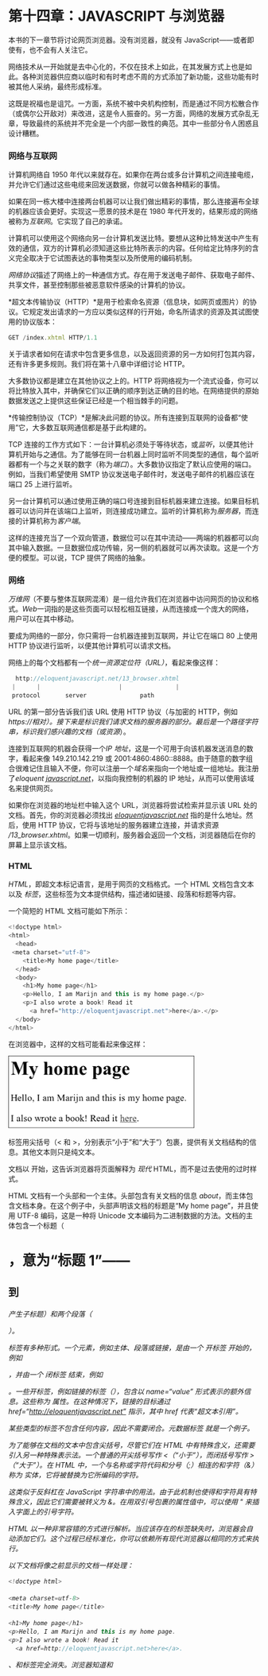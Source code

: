 #  第十四章：JAVASCRIPT 与浏览器

本书的下一章节将讨论网页浏览器。没有浏览器，就没有 JavaScript——或者即使有，也不会有人关注它。

网络技术从一开始就是去中心化的，不仅在技术上如此，在其发展方式上也是如此。各种浏览器供应商以临时和有时考虑不周的方式添加了新功能，这些功能有时被其他人采纳，最终形成标准。

这既是祝福也是诅咒。一方面，系统不被中央机构控制，而是通过不同方松散合作（或偶尔公开敌对）来改进，这是令人振奋的。另一方面，网络的发展方式杂乱无章，导致最终的系统并不完全是一个内部一致性的典范。其中一些部分令人困惑且设计糟糕。

### 网络与互联网

计算机网络自 1950 年代以来就存在。如果你在两台或多台计算机之间连接电缆，并允许它们通过这些电缆来回发送数据，你就可以做各种精彩的事情。

如果在同一栋大楼中连接两台机器可以让我们做出精彩的事情，那么连接遍布全球的机器应该会更好。实现这一愿景的技术是在 1980 年代开发的，结果形成的网络被称为*互联网*。它实现了自己的承诺。

计算机可以使用这个网络向另一台计算机发送比特。要想从这种比特发送中产生有效的通信，双方的计算机必须知道这些比特所表示的内容。任何给定比特序列的含义完全取决于它试图表达的事物类型以及所使用的编码机制。

*网络协议*描述了网络上的一种通信方式。存在用于发送电子邮件、获取电子邮件、共享文件，甚至控制那些被恶意软件感染的计算机的协议。

*超文本传输协议（HTTP）*是用于检索命名资源（信息块，如网页或图片）的协议。它规定发出请求的一方应以类似这样的行开始，命名所请求的资源及其试图使用的协议版本：

```js
GET /index.xhtml HTTP/1.1
```

关于请求者如何在请求中包含更多信息，以及返回资源的另一方如何打包其内容，还有许多更多规则。我们将在第十八章中详细讨论 HTTP。

大多数协议都是建立在其他协议之上的。HTTP 将网络视为一个流式设备，你可以将比特放入其中，并确保它们以正确的顺序到达正确的目的地。在网络提供的原始数据发送之上提供这些保证已经是一个相当棘手的问题。

*传输控制协议（TCP）*是解决此问题的协议。所有连接到互联网的设备都“使用”它，大多数互联网通信都是基于此构建的。

TCP 连接的工作方式如下：一台计算机必须处于等待状态，或*监听*，以便其他计算机开始与之通信。为了能够在同一台机器上同时监听不同类型的通信，每个监听器都有一个与之关联的数字（称为*端口*）。大多数协议指定了默认应使用的端口。例如，当我们希望使用 SMTP 协议发送电子邮件时，发送电子邮件的机器应该在端口 25 上进行监听。

另一台计算机可以通过使用正确的端口号连接到目标机器来建立连接。如果目标机器可以访问并在该端口上监听，则连接成功建立。监听的计算机称为*服务器*，而连接的计算机称为*客户端*。

这样的连接充当了一个双向管道，数据位可以在其中流动——两端的机器都可以向其中输入数据。一旦数据位成功传输，另一侧的机器就可以再次读取。这是一个方便的模型。可以说，TCP 提供了网络的抽象。

### 网络

*万维网*（不要与整体互联网混淆）是一组允许我们在浏览器中访问网页的协议和格式。*Web*一词指的是这些页面可以轻松相互链接，从而连接成一个庞大的网络，用户可以在其中移动。

要成为网络的一部分，你只需将一台机器连接到互联网，并让它在端口 80 上使用 HTTP 协议进行监听，以便其他计算机可以请求文档。

网络上的每个文档都有一个*统一资源定位符（URL）*，看起来像这样：

```js
  http://eloquentjavascript.net/13_browser.xhtml
 |      |                      |               |
 protocol       server               path
```

URL 的第一部分告诉我们该 URL 使用 HTTP 协议（与加密的 HTTP，例如*https://*相对）。接下来是标识我们请求文档的服务器的部分。最后是一个路径字符串，标识我们感兴趣的文档（或*资源*）。

连接到互联网的机器会获得一个*IP 地址*，这是一个可用于向该机器发送消息的数字，看起来像 149.210.142.219 或 2001:4860:4860::8888。由于随意的数字组合很难记住且输入不便，你可以注册一个*域名*来指向一个地址或一组地址。我注册了*eloquent [javascript.net](http://javascript.net)*，以指向我控制的机器的 IP 地址，从而可以使用该域名来提供网页。

如果你在浏览器的地址栏中输入这个 URL，浏览器将尝试检索并显示该 URL 处的文档。首先，你的浏览器必须找出 *[eloquentjavascript.net](http://eloquentjavascript.net)* 指的是什么地址。然后，使用 HTTP 协议，它将与该地址的服务器建立连接，并请求资源 */13_browser.xhtml*。如果一切顺利，服务器会返回一个文档，浏览器随后在你的屏幕上显示该文档。

### HTML

*HTML*，即超文本标记语言，是用于网页的文档格式。一个 HTML 文档包含文本以及 *标签*，这些标签为文本提供结构，描述诸如链接、段落和标题等内容。

一个简短的 HTML 文档可能如下所示：

```js
<!doctype html>
<html>
  <head>
 <meta charset="utf-8">
    <title>My home page</title>
  </head>
  <body>
    <h1>My home page</h1>
    <p>Hello, I am Marijn and this is my home page.</p>
    <p>I also wrote a book! Read it
      <a href="http://eloquentjavascript.net">here</a>.</p>
  </body>
</html>
```

在浏览器中，这样的文档可能看起来像这样：

![图片](img/f0212-01.jpg)

标签用尖括号（< 和 >，分别表示“小于”和“大于”）包裹，提供有关文档结构的信息。其他文本则只是纯文本。

文档以 <!doctype html> 开始，这告诉浏览器将页面解释为 *现代* HTML，而不是过去使用的过时样式。

HTML 文档有一个头部和一个主体。头部包含有关文档的信息 *about*，而主体包含文档本身。在这个例子中，头部声明该文档的标题是“My home page”，并且使用 UTF-8 编码，这是一种将 Unicode 文本编码为二进制数据的方法。文档的主体包含一个标题（<h1>，意为“标题 1”——<h2> 到 <h6> 产生子标题）和两个段落（<p>）。

标签有多种形式。一个元素，例如主体、段落或链接，是由一个 *开标签* 开始的，例如 <p>，并由一个 *闭标签* 结束，例如 </p>。一些开标签，例如链接的标签（<a>），包含以 name=“value” 形式表示的额外信息。这些称为 *属性*。在这种情况下，链接的目标通过 href=“http://eloquentjavascript.net” 指示，其中 href 代表“超文本引用”。

某些类型的标签不包含任何内容，因此不需要闭合。元数据标签 <meta charset=“utf-8”> 就是一个例子。

为了能够在文档的文本中包含尖括号，尽管它们在 HTML 中有特殊含义，还需要引入另一种特殊表示法。一个普通的开尖括号写作 &lt;（“小于”），而闭括号写作 &gt;（“大于”）。在 HTML 中，一个与名称或字符代码和分号（;）相连的和字符（&）称为 *实体*，它将被替换为它所编码的字符。

这类似于反斜杠在 JavaScript 字符串中的用法。由于此机制也使得和字符具有特殊含义，因此它们需要被转义为 &amp;。在用双引号包裹的属性值中，可以使用 &quot; 来插入字面上的引号字符。

HTML 以一种非常容错的方式进行解析。当应该存在的标签缺失时，浏览器会自动添加它们。这个过程已经标准化，你可以依赖所有现代浏览器以相同的方式来执行。

以下文档将像之前显示的文档一样处理：

```js
<!doctype html>

<meta charset=utf-8>
<title>My home page</title>

<h1>My home page</h1>
<p>Hello, I am Marijn and this is my home page.
<p>I also wrote a book! Read it
  <a href=http://eloquentjavascript.net>here</a>.
```

<html>、<head>和<body>标签完全消失。浏览器知道<meta>和<title>属于头部，而<h1>表示正文已经开始。此外，我不再明确关闭段落，因为打开新段落或结束文档会隐式关闭它们。属性值周围的引号也消失了。

本书通常会在示例中省略<html>、<head>和<body>标签，以保持简洁并避免杂乱。不过，我*会*关闭标签并在属性周围包含引号。

我通常还会省略 doctype 和 charset 声明。不要把这当作鼓励在 HTML 文档中去掉这些的理由。当你忘记这些时，浏览器往往会做出荒谬的事情。即使在示例中没有实际显示，doctype 和 charset 元数据也应被视为隐式存在。

### HTML 和 JavaScript

在本书的上下文中，最重要的 HTML 标签是<script>，它允许我们在文档中包含一段 JavaScript。

```js
<h1>Testing alert</h1>
<script>alert("hello!");</script>
```

这样的脚本将在浏览器读取 HTML 时遇到<script>标签时立即运行。打开此页面时将弹出一个对话框——alert 函数类似于 prompt，它会弹出一个小窗口，但只显示消息而不要求输入。

直接在 HTML 文档中包含大型程序通常不切实际。<script>标签可以设置一个 src 属性，从 URL 中获取一个脚本文件（包含 JavaScript 程序的文本文件）。

```js
<h1>Testing alert</h1>
<script src="code/hello.js"></script>
```

这里包含的*code/hello.js*文件包含相同的程序——alert（“hello！”）。当 HTML 页面引用其他 URL 作为其一部分时，例如图像文件或脚本，网络浏览器会立即检索它们并将其包含在页面中。

脚本标签必须始终以</script>关闭，即使它引用的是脚本文件并且不包含任何代码。如果你忘记这一点，页面的其余部分将被解释为脚本的一部分。

你可以通过给脚本标签添加 type=“module”属性在浏览器中加载 ES 模块（见第十章）。这样的模块可以通过在导入声明中使用相对于自身的 URL 作为模块名称来依赖其他模块。

一些属性也可以包含 JavaScript 程序。<button>标签（显示为按钮）支持 onclick 属性。每当按钮被点击时，属性的值将被执行。

```js
<button onclick="alert('Boom!');">DO NOT PRESS</button>
```

注意，我必须在 onclick 属性的字符串中使用单引号，因为双引号已经用来引用整个属性。我也可以使用 &quot; 来转义内部引号。

### 在沙盒中

从互联网上下载的程序潜在地危险。你对大多数你访问的网站背后的人知之甚少，他们并不一定有好的意图。运行恶意行为者的程序就是让你的计算机感染病毒、数据被盗和账户被黑的方式。

然而，网络的吸引力在于你可以浏览它，而不必信任你访问的所有页面。这就是为什么浏览器对 JavaScript 程序能做的事情限制得非常严格：它不能查看你电脑上的文件，也不能修改与其嵌入的网页无关的任何内容。

以这种方式隔离编程环境称为*沙箱*，其理念是程序在沙箱中无害地进行操作。但你应该想象这种沙箱是有厚钢栏杆围住的，以便在其中玩耍的程序无法真正逃脱。

沙箱技术的难点在于为程序提供足够的空间以保持其有用性，同时限制其进行任何危险操作。许多有用的功能，比如与其他服务器通信或读取剪贴板的内容，也可能被用于问题性和侵犯隐私的目的。

时不时会有人提出新的方法，绕过浏览器的限制并做一些有害的事情，从泄露小的私人信息到接管运行浏览器的整个机器。浏览器开发者们会通过修补漏洞来回应，事情又恢复正常——直到下一个问题被发现，并希望这次是公开的，而不是被某个政府机构或犯罪组织秘密利用。

### 兼容性和浏览器战争

在网络的早期阶段，一款名为 Mosaic 的浏览器主导了市场。几年后，市场的平衡转向了 Netscape，随后又被微软的 Internet Explorer 大部分取代。在单一浏览器占据主导地位的时期，该浏览器的供应商往往觉得有权单方面为网络发明新功能。由于大多数用户使用最受欢迎的浏览器，网站便开始简单地使用这些功能——而不考虑其他浏览器。

这是一段兼容性黑暗时代，通常被称为*浏览器战争*。网页开发者们面临的不是一个统一的网络，而是两个或三个不兼容的平台。更糟糕的是，2003 年左右使用的浏览器都有很多漏洞，当然每个浏览器的漏洞也各不相同。为网页编写代码的人们的生活非常艰难。

Mozilla Firefox 是 Netscape 的一个非营利分支，在 2000 年代末挑战了 Internet Explorer 的市场地位。因为微软当时并不特别关注保持竞争力，Firefox 从其手中夺走了大量市场份额。与此同时，谷歌推出了 Chrome 浏览器，苹果的 Safari 浏览器也开始受到欢迎，导致市场上出现了四大主要玩家，而非只有一个。

新的参与者对标准和工程实践持有更加严肃的态度，从而减少了不兼容性和漏洞。微软看到其市场份额急剧下降，开始采纳这些态度，在其取代 Internet Explorer 的 Edge 浏览器中实施。如果你今天开始学习网络开发，可以认为自己很幸运。主要浏览器的最新版本表现得相当一致，且相对较少出现漏洞。

不幸的是，随着 Firefox 的市场份额越来越小，而 Edge 在 2018 年仅仅成为 Chrome 内核的外壳，这种统一性可能再次变成单一供应商——这次是谷歌——在浏览器市场上拥有足够的控制权，将其对网络的看法强加于世界其他地方。

这一系列历史事件和偶然事故造就了我们今天所拥有的网络平台。在接下来的章节中，我们将为其编写程序。

*真可惜！老调重弹！一旦你建好了房子，你会发现自己意外学到了一些你本该在开始之前就知道的东西。*

—弗里德里希·尼采，*超越善恶*

![图片](img/f0216-01.jpg)

